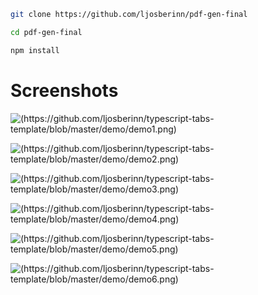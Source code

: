 ```sh
git clone https://github.com/ljosberinn/pdf-gen-final

cd pdf-gen-final

npm install
```

# Screenshots

![(https://github.com/ljosberinn/typescript-tabs-template/blob/master/demo/demo1.png)](https://github.com/ljosberinn/typescript-tabs-template/blob/master/demo/demo1.png)

![(https://github.com/ljosberinn/typescript-tabs-template/blob/master/demo/demo2.png)](https://github.com/ljosberinn/typescript-tabs-template/blob/master/demo/demo2.png)

![(https://github.com/ljosberinn/typescript-tabs-template/blob/master/demo/demo3.png)](https://github.com/ljosberinn/typescript-tabs-template/blob/master/demo/demo3.png)

![(https://github.com/ljosberinn/typescript-tabs-template/blob/master/demo/demo4.png)](https://github.com/ljosberinn/typescript-tabs-template/blob/master/demo/demo4.png)

![(https://github.com/ljosberinn/typescript-tabs-template/blob/master/demo/demo5.png)](https://github.com/ljosberinn/typescript-tabs-template/blob/master/demo/demo5.png)

![(https://github.com/ljosberinn/typescript-tabs-template/blob/master/demo/demo6.png)](https://github.com/ljosberinn/typescript-tabs-template/blob/master/demo/demo6.png)
